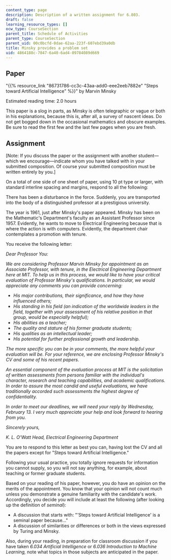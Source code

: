 ```yaml
---
content_type: page
description: Description of a written assignment for 6.803.
draft: false
learning_resource_types: []
ocw_type: CourseSection
parent_title: Schedule of Activities
parent_type: CourseSection
parent_uid: 00c0bcfd-0dae-62aa-223f-607ebd39a0db
title: Minsky provides a problem set
uid: 4864188c-7847-6a40-6ad4-09784089d669
---
```

## Paper

"{{% resource_link "86731786-cc3c-43aa-add0-eee2eeb7882e" "Steps toward Artificial Intelligence" %}}" by Marvin Minsky

Estimated reading time: 2.0 hours

This paper is a slog in parts, as Minsky is often telegraphic or vague or both in his explanations, because this is, after all, a survey of nascent ideas. Do not get bogged down in the occasional mathematics and obscure examples. Be sure to read the first few and the last few pages when you are fresh.

## Assignment

\[Note: If you discuss the paper or the assignment with another student—which we encourage—indicate whom you have talked with in your submitted composition. Of course your submitted composition must be written entirely by you.\]

On a total of one side of one sheet of paper, using 10 pt type or larger, with standard interline spacing and margins, respond to all the following:

There has been a disturbance in the force. Suddenly, you are transported into the body of a distinguished professor at a prestigious university.

The year is 1961, just after Minsky's paper appeared. Minsky has been on the Mathematic's Department's faculty as an Assistant Professor since 1957. Evidently, he wants to move to Electrical Engineering because that is where the action is with computers. Evidently, the department chair contemplates a promotion with tenure.

You receive the following letter:

*Dear Professor You:*

*We are considering Professor Marvin Minsky for appointment as an Associate Professor, with tenure, in the Electrical Engineering Department here at MIT. To help us in this process, we would like to have your critical evaluation of Professor Minsky's qualifications. In particular, we would appreciate any comments you can provide concerning:*

- *His major contributions, their significance, and how they have influenced others;*
- *His standing in his field (an indication of the worldwide leaders in the field, together with your assessment of his relative position in that group, would be especially helpful);*
- *His abilities as a teacher;*
- *The quality and stature of his former graduate students;*
- *His qualities as an intellectual leader;*
- *His potential for further professional growth and leadership.*

*The more specific you can be in your comments, the more helpful your evaluation will be. For your reference, we are enclosing Professor Minsky's CV and some of his recent papers.*

*An essential component of the evaluation process at MIT is the solicitation of written assessments from persons familiar with the individual's character, research and teaching capabilities, and academic qualifications. In order to assure the most candid and useful evaluations, we have traditionally accorded such assessments the highest degree of confidentiality.*

*In order to meet our deadlines, we will need your reply by Wednesday, February 13. I very much appreciate your help and look forward to hearing from you.*

*Sincerely yours,*

*K. L. O'Watt Head, Electrical Engineering Department*

You are to respond to this letter as best you can, having lost the CV and all the papers except for "Steps toward Artificial Intelligence."

Following your usual practice, you totally ignore requests for information you cannot supply, so you will not say anything, for example, about teaching or former graduate students.

Based on your reading of his paper, however, you do have an opinion on the merits of the appointment. You know that your opinion will not count much unless you demonstrate a genuine familiarity with the candidate's work. Accordingly, you decide you will include at least the following (after looking up the definition of *seminal*):

- A discussion that starts with: "'Steps toward Artificial Intelligence' is a seminal paper because…"
- A discussion of similarities or differences or both in the views expressed by Turing and Minsky.

Also, during your reading, in preparation for classroom discussion if you have taken *6.034 Artificial Intelligence* or *6.036 Introduction to Machine Learning,* note what topics in those subjects are anticipated in the paper.